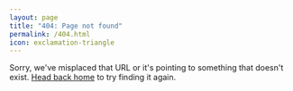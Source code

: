 ```yaml
---
layout: page
title: "404: Page not found"
permalink: /404.html
icon: exclamation-triangle
---
```


<p>
    Sorry, we've misplaced that URL or it's pointing to something that doesn't exist. 
    <a href="{{ site.baseurl }}/">Head back home</a> to try finding it again.
</p>
